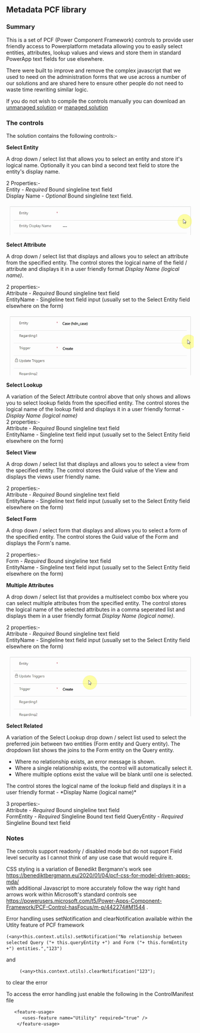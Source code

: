 <h2>Metadata PCF library</h3>

<h3>Summary</h3>
This is a set of PCF (Power Component Framework) controls to provide user friendly access to Powerplatform metadata allowing you to easily select entities, attributes, lookup values and views and store them in standard PowerApp text fields for use elsewhere.

There were built to improve and remove the complex javascript that we used to need on the administration forms that we use across a number of our solutions and are shared here to ensure other people do not need to waste time rewriting similar logic.

If you do not wish to compile the controls manually you can download an [unmanaged solution](./HoudiniMetaData.zip) or [managed solution](./HoudiniMetaData_Managed.zip) 

<h3> The controls</h3>
The solution contains the following controls:-


**Select Entity**

A drop down / select list that allows you to select an entity and store it's logical name. Optionally it you can bind a second text field to store the entity's display name.  

2 Properties:-  
Entity - *Required* Bound singleline text field  
Display Name - *Optional* Bound singleline text field.

![Entity Select Demo!](Entity%20Select.gif)

**Select Attribute**

A drop down / select list that displays  and allows you to select an attribute from the specified entity. The control stores the logical name of the field / attribute and displays it in a user friendly format *Display Name (logical name)*.

2 properties:-  
Attribute - *Required* Bound singleline text field  
EntityName - Singleline text field input (usually set to the Select Entity field elsewhere on the form)

![Attrbute Select Demo!](Lookup%20Select.gif)

**Select Lookup**

A variation of the Select Attribute control above that only shows and allows you to select lookup fields from the specified entity. The control stores the logical name of the lookup field and  displays it in a user friendly format - *Display Name (logical name)*  
2 properties:-  
Attribute - *Required* Bound singleline text field  
EntityName - Singleline text field input (usually set to the Select Entity field elsewhere on the form)

**Select View**

A drop down / select list that displays and allows you to select a view  from the specified entity. The control stores the Guid value of the View and displays the views user friendly name.
 
2 properties:-  
Attribute - *Required* Bound singleline text field  
EntityName - Singleline text field input (usually set to the Select Entity field elsewhere on the form)

**Select Form**

A drop down / select form that displays and allows you to select a form of the specified entity. The control stores the Guid value of the Form and displays the Form's name.
 
2 properties:-  
Form - *Required* Bound singleline text field  
EntityName - Singleline text field input (usually set to the Select Entity field elsewhere on the form)

**Multiple Attributes**

A drop down / select list that provides a multiselect combo box where you can select multiple attributes from the specified entity. The control stores the logical name of the selected attributes in a comma seperated list and displays them in a user friendly format *Display Name (logical name)*.

2 properties:-  
Attribute - *Required* Bound singleline text field  
EntityName - Singleline text field input (usually set to the Select Entity field elsewhere on the form)

![Multiple Attribute Select Demo!](multiselect.gif)

**Select Related**

A variation of the Select Lookup drop down / select list used to select the preferred join between two entities (Form entity and Query entity). The dropdown list shows the joins to the Form entity on the Query entity.
<ul>
<li>Where no relationship exists, an error message is shown.  
<li>Where a single relationship exists, the control will automatically select it.  
<li>Where multiple options exist the value will be blank until one is selected.  
</ul>
The control stores the logical name of the lookup field and  displays it in a user friendly format - *Display Name (logical name)*  

3 properties:-  
Attribute - *Required* Bound singleline text field  
FormEntity -  *Required* Singleline Bound text field 
QueryEntity -  *Required* Singleline Bound text field 


<h3>Notes</h3>

The controls support readonly / disabled mode but do not support Field level security as I cannot think of any use case that would require it.  

CSS styling is a variation of Benedikt Bergmann's work see https://benediktbergmann.eu/2020/01/04/pcf-css-for-model-driven-apps-mda/  
with additional Javascript to more accurately follow the way right hand arrows work within Microsoft's standard controls see https://powerusers.microsoft.com/t5/Power-Apps-Component-Framework/PCF-Control-hasFocus/m-p/442274#M1544 .  

Error handling uses setNotification and clearNotification available within the Utlity feature of PCF framework  
~~~
(<any>this.context.utils).setNotification("No relationship between selected Query ("+ this.queryEntity +") and Form ("+ this.formEntity +") entities.","123")    
~~~
and
~~~
     (<any>this.context.utils).clearNotification("123");    
~~~
to clear the error

To access the error handling just enable the following in the ControlManifest file 

~~~
   <feature-usage>    
      <uses-feature name="Utility" required="true" />
    </feature-usage>
~~~

